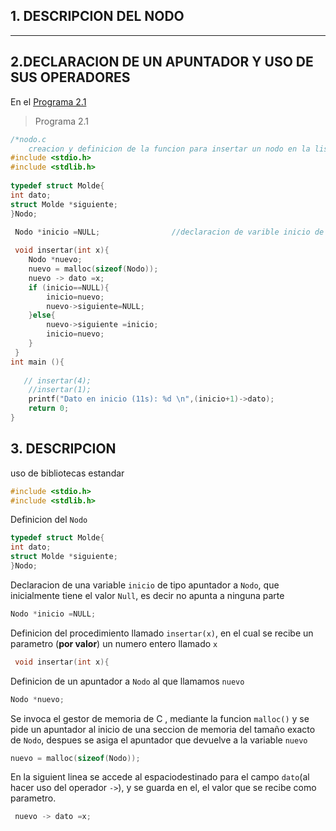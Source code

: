 
## 1. DESCRIPCION DEL NODO
---
## 2.DECLARACION DE UN APUNTADOR Y USO DE SUS OPERADORES 

En el  [Programa 2.1](nodo.c) 

> Programa 2.1
```c
/*nodo.c
    creacion y definicion de la funcion para insertar un nodo en la lista  */
#include <stdio.h>
#include <stdlib.h>
 
typedef struct Molde{
int dato;
struct Molde *siguiente;
}Nodo;
 
 Nodo *inicio =NULL;                //declaracion de varible inicio de tipo apuntador a nodo , con valor inicial NULL(no apunta a ninguna parte)

 void insertar(int x){
    Nodo *nuevo;
    nuevo = malloc(sizeof(Nodo));
    nuevo -> dato =x;
    if (inicio==NULL){
        inicio=nuevo;
        nuevo->siguiente=NULL;
    }else{
        nuevo->siguiente =inicio;
        inicio=nuevo;
    }
 }
int main (){
    
   // insertar(4);
    //insertar(1);
    printf("Dato en inicio (11s): %d \n",(inicio+1)->dato);
    return 0;
}
```

## 3. DESCRIPCION

uso de bibliotecas estandar
```c
#include <stdio.h>
#include <stdlib.h> 
```

Definicion del `Nodo`
```c
typedef struct Molde{
int dato;
struct Molde *siguiente;
}Nodo;
```

Declaracion de una variable `inicio` de tipo apuntador a `Nodo`, que inicialmente tiene el valor `Null`, es decir no apunta a ninguna parte

```c
Nodo *inicio =NULL;
```
Definicion del procedimiento llamado `insertar(x)`, en el cual se recibe un parametro (**por valor**) un numero entero llamado `x`

```c
 void insertar(int x){
```
Definicion de un apuntador a `Nodo` al que llamamos `nuevo`

```c
Nodo *nuevo;
```

Se invoca el gestor de memoria de C , mediante la funcion `malloc()` y se pide un apuntador al inicio de una seccion de memoria del tamaño exacto de `Nodo`, despues se asiga el apuntador que devuelve a la variable `nuevo`
```c
nuevo = malloc(sizeof(Nodo));
```
En la siguient linea se accede al espaciodestinado para el campo `dato`(al hacer uso del operador `->`), y se guarda en el, el valor que se recibe como parametro.
```c
 nuevo -> dato =x;
 ```
 